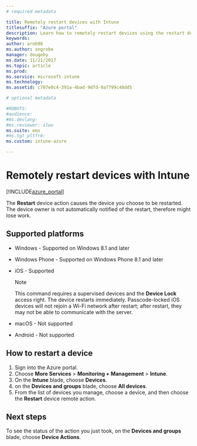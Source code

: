 ```yaml
---
# required metadata

title: Remotely restart devices with Intune 
titlesuffix: "Azure portal"
description: Learn how to remotely restart devices using the restart device action."
keywords:
author: arob98
ms.author: angrobe
manager: dougeby
ms.date: 11/21/2017
ms.topic: article
ms.prod:
ms.service: microsoft-intune
ms.technology:
ms.assetid: c707e0c4-391a-4bad-9dfd-9a7799c48dd5

# optional metadata

#ROBOTS:
#audience:
#ms.devlang:
#ms.reviewer: ilwu
ms.suite: ems
#ms.tgt_pltfrm:
ms.custom: intune-azure

---
```


# Remotely restart devices with Intune


[!INCLUDE[azure_portal](./includes/azure_portal.md)]

The **Restart** device action causes the device you choose to be restarted. The device owner is not automatically notified of the restart, therefore might lose work.

## Supported platforms

- Windows - Supported on Windows 8.1 and later
- Windows Phone - Supported on Windows Phone 8.1 and later
- iOS - Supported

    > [!Note]  
    > This command requires a supervised devices and the **Device Lock** access right. The device restarts immediately. Passcode-locked iOS devices will not rejoin a Wi-Fi network after restart; after restart, they may not be able to communicate with the server.
- macOS - Not supported
- Android - Not supported

## How to restart a device

1. Sign into the Azure portal.
2. Choose **More Services** > **Monitoring + Management** > **Intune**.
3. On the **Intune** blade, choose **Devices**.
4. on the **Devices and groups** blade, choose **All devices**.
5. From the list of devices you manage, choose a device, and then choose the **Restart** device remote action.

## Next steps

To see the status of the action you just took, on the **Devices and groups** blade, choose **Device Actions**.
